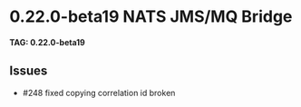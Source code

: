 # 0.22.0-beta19 NATS JMS/MQ Bridge

#### TAG: 0.22.0-beta19

## Issues


* #248 fixed copying correlation id broken
